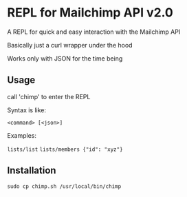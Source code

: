 # REPL for Mailchimp API v2.0

A REPL for quick and easy interaction with the Mailchimp API

Basically just a curl wrapper under the hood

Works only with JSON for the time being

## Usage
call 'chimp' to enter the REPL

Syntax is like:

```<command> [<json>]```

Examples:

```lists/list```
```lists/members {"id": "xyz"}```

## Installation

```sudo cp chimp.sh /usr/local/bin/chimp```
